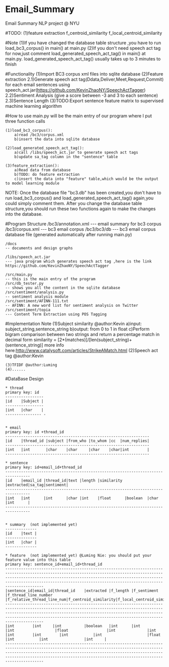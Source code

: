 Email_Summary
=============

Email Summary NLP project @ NYU

#TODO:
	(1)feature extraction
		f_centroid_similarity
		f_local_centroid_similarity
		
#Note
	(1)If you have changed the database table structure ,you have to run load_bc3_corpus() in main() at main.py
	(2)If you don't need speech act tag for now,just comment load_generated_speech_act_tag() in main() at main.py. load_generated_speech_act_tag() usually takes up to 3 minutes to finish
		

#Functionality
	(1)Import BC3 corpus xml files into sqlite database
	(2)Feature extraction
		2.1)Generate speech act tag(Ddata,Deliver,Meet,Request,Commit) for each email sentences using speech_act.jar(https://github.com/KevinZhaoNY/SpeechActTagger)
		2.2)Sentiment Analysis (give a score between -3 and 3 to each sentence)
		2.3)Sentence Length
	(3)TODO:Export sentence feature matrix to supervised machine learning algorithm

#How to use
main.py will be the main entry of our program where I put three function calls 


    (1)load_bc3_corpus(): 
    	a)read /bc3/corpus.xml
    	b)insert the data into sqlite database
    	
    (2)load_generated_speech_act_tag(): 
    	a)call /libs/speech_act.jar to generate speech act tags
    	b)update sa_tag column in the "sentence" table

    (3)feature_extraction():
    	a)Read data from database
    	b)TODO: do feature extraction
    	c)insert the data into "feature" table,which would be the output to model learning module
    	
NOTE:
	Once the database file "bc3.db" has been created,you don't have to run load_bc3_corpus() and load_generated_speech_act_tag() again,you could simply comment them.
	After you change the database table structure,you should run these two functions again to make the changes into the database. 

#Program Structure
	/bc3/annotation.xml 
	--- email summary for bc3 corpus
	/bc3/corpus.xml 
	--- bc3 email corpus
	/bc3/bc3/db 
	--- bc3 email corpus database file (generated automatically after running main.py)
	
	/docs 
	-- documents and design graphs
	
	/libs/speech_act.jar 
	--- java program which generates speech act tag ,here is the link https://github.com/KevinZhaoNY/SpeechActTagger
	
	/src/main.py  
	-- this is the main entry of the program
	/src/db_tester.py 
	-- shows you all the content in the sqlite database
	/src/sentiment/analysis.py 
	-- sentiment analysis module
	/src/sentiment/AFINN-111.txt 
	-- AFINN: A new word list for sentiment analysis on Twitter
	/src/sentiment/topia 
	--- Content Term Extraction using POS Tagging

#Implementation Note
	(1)Subject similarity @author:Kevin
		a)input: subject_string,sentence_string
		b)output: from 0 to 1 in float
		c)Perform bigram comparison between two strings and return a percentage match in decimal form
			similarity = [2*(matches)]/[len(subject_string)+(sentence_string)]
			more info here:http://www.catalysoft.com/articles/StrikeAMatch.html
	(2)Speech act tag @author:Kevin
		
	(3)TFIDF @author:Luming
	(4)......
#DataBase Design

	* thread 
	primary key: id
	-----------------
	|id    |Subject |
	-----------------
	|int   |char    |
	---------------- -  
	
	
	* email
	primary key: id +thread_id
	----------------------------------------------------------------
	|id    |thread_id |subject |from_who |to_whom |cc  |num_replies|
	----------------------------------------------------------------
	|int   |int       |char    |char     |char    |char|int		   |
	----------------------------------------------------------------
	
	* sentence 
	primary key: id+email_id+thread_id
	---------------------------------------------------------------------------------
	|id    |email_id |thread_id|text |length |similarity |extracted|sa_tag|sentiment|
	---------------------------------------------------------------------------------
	|int   |int      |int      |char |int    |float      |boolean  |char  |int      |
	---------------------------------------------------------------------------------
	
	
	* summary  (not implemented yet)
	--------------
	|id    |text |
	--------------
	|int   |char |
	-------------- 
	
	* feature  (not implemented yet) @Luming Nie: you should put your feature value into this table
	primary key: sentence_id+email_id+thread_id
	---------------------------------------------------------------------------------------------------------------------------------------------------------------------------------------------------------------------------------------------------------------------------------------------------------
	|sentence_id|email_id|thread_id    |extracted |f_length |f_sentiment |f_thread_line_number |f_relative_thread_line_num|f_centroid_similarity|f_local_centroid_similarity|f_tfidf_sum|f_tfidf_avg|f_email_number|f_relative_email_number|f_subject_similarity|f_reply_number|f_recipients_number|f_sa_tag|
	---------------------------------------------------------------------------------------------------------------------------------------------------------------------------------------------------------------------------------------------------------------------------------------------------------
	|int   	    |int     |int      	   |boolean   |int      |int         |int                  |float         	      |int         	    |int         		|int        |int        |int           |int                    |float         	    |int           |int                |int     |    
	---------------------------------------------------------------------------------------------------------------------------------------------------------------------------------------------------------------------------------------------------------------------------------------------------------
	

